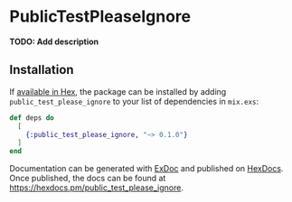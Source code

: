 # PublicTestPleaseIgnore

**TODO: Add description**

## Installation

If [available in Hex](https://hex.pm/docs/publish), the package can be installed
by adding `public_test_please_ignore` to your list of dependencies in `mix.exs`:

```elixir
def deps do
  [
    {:public_test_please_ignore, "~> 0.1.0"}
  ]
end
```

Documentation can be generated with [ExDoc](https://github.com/elixir-lang/ex_doc)
and published on [HexDocs](https://hexdocs.pm). Once published, the docs can
be found at <https://hexdocs.pm/public_test_please_ignore>.

